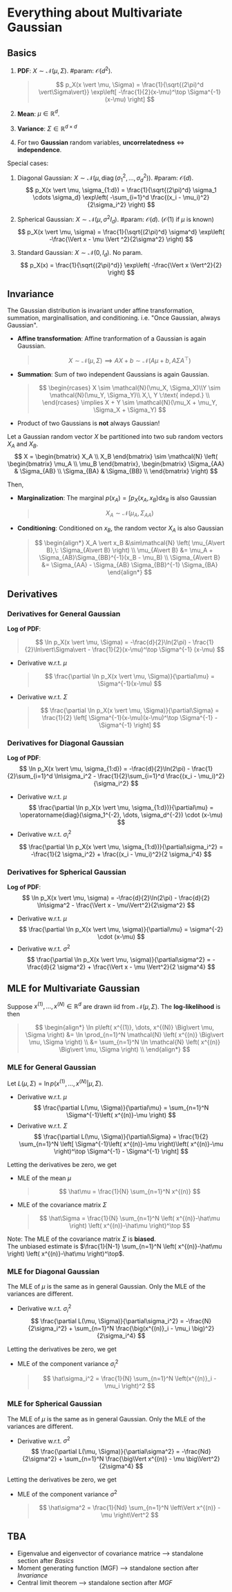 # Everything about Multivariate Gaussian

## Basics

1. **PDF**: $X\sim\mathcal{N}(\mu, \Sigma)$. #param: $\mathcal{O}(d^2)$.

    > $$
    > p_X(x \vert \mu, \Sigma) =
    > \frac{1}{\sqrt{(2\pi)^d \vert\Sigma\vert}}
    > \exp\left[
    >   -\frac{1}{2}(x-\mu)^\top \Sigma^{-1} (x-\mu)
    > \right]
    > $$
1. **Mean**: $\mu\in\mathbb{R}^{d}$.
1. **Variance**: $\Sigma\in\mathbb{R}^{d\times d}$​
1. For two **Gaussian** random variables, **uncorrelatedness** $\iff$ **independence**.

Special cases:

1. Diagonal Gaussian: $X\sim\mathcal{N}(\mu, \operatorname{diag}(\sigma_1^2, \dots, \sigma_d^2))$. #param: $\mathcal{O}(d)$.
    $$
    p_X(x \vert \mu, \sigma_{1:d}) =
    \frac{1}{\sqrt{(2\pi)^d} \sigma_1 \cdots \sigma_d}
    \exp\left(
      -\sum_{i=1}^d \frac{(x_i - \mu_i)^2}{2\sigma_i^2}
    \right)
    $$

1. Spherical Gaussian: $X\sim\mathcal{N}(\mu, \sigma^2 I_d)$. #param: $\mathcal{O}(d)$. ($\mathcal{O}(1)$ if $\mu$ is known)
    $$
    p_X(x \vert \mu, \sigma) =
    \frac{1}{\sqrt{(2\pi)^d} \sigma^d}
    \exp\left(
      -\frac{\Vert x - \mu \Vert ^2}{2\sigma^2}
    \right)
    $$
1. Standard Gaussian: $X\sim\mathcal{N}(0, I_d)$. No param.
    $$
    p_X(x) =
    \frac{1}{\sqrt{(2\pi)^d}}
    \exp\left(
      -\frac{\Vert x \Vert^2}{2}
    \right)
    $$

## Invariance

The Gaussian distribution is invariant under affine transformation, summation, marginallisation, and conditioning. i.e. "Once Gaussian, always Gaussian".

* **Affine transformation**: Affine tranformation of a Gaussian is again Gaussian.
    > $$
    > X \sim \mathcal{N}(\mu, \Sigma)
    > \implies AX+b \sim \mathcal{N}(A\mu + b, A\Sigma A^\top)
    > $$
* **Summation**: Sum of two independent Gaussians is again Gaussian.
    > $$
    > \begin{rcases}
    >   X \sim \mathcal{N}(\mu_X, \Sigma_X)\\Y \sim \mathcal{N}(\mu_Y, \Sigma_Y)\\
    >   X,\, Y \:\text{ indepd.} \\
    > \end{rcases}
    > \implies X + Y \sim \mathcal{N}(\mu_X + \mu_Y, \Sigma_X + \Sigma_Y)
    > $$
* Product of two Gaussians is **not** always Gaussian!

Let a Gaussian random vector $X$ be partitioned into two sub random vectors $X_A$ and $X_B$.
$$
X = \begin{bmatrix} X_A \\ X_B \end{bmatrix}
\sim \mathcal{N}
\left( 
\begin{bmatrix}
	\mu_A \\ 
	\mu_B 
\end{bmatrix}, 
\begin{bmatrix}
  \Sigma_{AA} & \Sigma_{AB} \\ 
  \Sigma_{BA} & \Sigma_{BB} \\ 
\end{bmatrix}
\right)
$$

Then,

* **Marginalization**: The marginal $p(x_A) = \int p_X(x_A, x_B) \mathrm d x_B$ is also Gaussian
    > $$
    > X_A \sim \mathcal{N}(\mu_A, \Sigma_{AA})
    > $$
    
* **Conditioning**: Conditioned on $x_B$, the random vector $X_A$ is also Gaussian
    > $$
    > \begin{align*}
    > X_A \vert x_B &\sim\mathcal{N} \left( \mu_{A\vert B},\: \Sigma_{A\vert B} \right) \\
    > \mu_{A\vert B} &= \mu_A + \Sigma_{AB}\Sigma_{BB}^{-1}(x_B - \mu_B) \\
    > \Sigma_{A\vert B} &= \Sigma_{AA} - \Sigma_{AB} \Sigma_{BB}^{-1} \Sigma_{BA}
    > \end{align*}
    > $$

## Derivatives

### Derivatives for General Gaussian

**Log of PDF**:

> $$
> \ln p_X(x \vert \mu, \Sigma) = -\frac{d}{2}\ln(2\pi) - \frac{1}{2}\ln\vert\Sigma\vert -  \frac{1}{2}(x-\mu)^\top \Sigma^{-1} (x-\mu)
> $$

* Derivative w.r.t. $\mu$
    > $$
    > \frac{\partial \ln p_X(x \vert \mu, \Sigma)}{\partial\mu} = \Sigma^{-1}(x-\mu)
    > $$
* Derivative w.r.t. $\Sigma$
    > $$
    > \frac{\partial \ln p_X(x \vert \mu, \Sigma)}{\partial\Sigma} =
    > \frac{1}{2} \left[
    >   \Sigma^{-1}(x-\mu)(x-\mu)^\top \Sigma^{-1} - \Sigma^{-1}
    > \right]
    > $$

### Derivatives for Diagonal Gaussian

**Log of PDF**:
$$
\ln p_X(x \vert \mu, \sigma_{1:d}) = -\frac{d}{2}\ln(2\pi) - \frac{1}{2}\sum_{i=1}^d \ln\sigma_i^2 - \frac{1}{2}\sum_{i=1}^d \frac{(x_i - \mu_i)^2}{\sigma_i^2}
$$

* Derivative w.r.t. $\mu$
    $$
    \frac{\partial \ln p_X(x \vert \mu, \sigma_{1:d})}{\partial\mu} =
    \operatorname{diag}(\sigma_1^{-2}, \dots, \sigma_d^{-2}) \cdot
    (x-\mu)
    $$
* Derivative w.r.t. $\sigma_i^2$
    $$
    \frac{\partial \ln p_X(x \vert \mu, \sigma_{1:d})}{\partial\sigma_i^2} =
    -\frac{1}{2 \sigma_i^2} + \frac{(x_i - \mu_i)^2}{2 \sigma_i^4}
    $$

### Derivatives for Spherical Gaussian

**Log of PDF**:
$$
\ln p_X(x \vert \mu, \sigma) =
  -\frac{d}{2}\ln(2\pi) - \frac{d}{2} \ln\sigma^2 - \frac{\Vert x - \mu\Vert^2}{2\sigma^2}
$$

* Derivative w.r.t. $\mu$
    $$
    \frac{\partial \ln p_X(x \vert \mu, \sigma)}{\partial\mu} = \sigma^{-2} \cdot
    (x-\mu)
    $$
* Derivative w.r.t. $\sigma^2$
    $$
    \frac{\partial \ln p_X(x \vert \mu, \sigma)}{\partial\sigma^2} =
    -\frac{d}{2 \sigma^2} + \frac{\Vert x - \mu \Vert^2}{2 \sigma^4}
    $$

## MLE for Multivariate Gaussian

Suppose $x^{(1)}, \dots, x^{(N)} \in\mathbb{R}^d$ are drawn iid from $\mathcal{N}(\mu, \Sigma)$. The **log-likelihood** is then

> $$
> \begin{align*}
> \ln p\left( x^{(1)}, \dots, x^{(N)} \Big\vert  \mu, \Sigma \right)
> &= \ln \prod_{n=1}^N \mathcal{N} \left( x^{(n)} \Big\vert  \mu, \Sigma \right) \\
> &= \sum_{n=1}^N \ln \mathcal{N} \left( x^{(n)} \Big\vert  \mu, \Sigma \right) \\
> \end{align*}
> $$

### MLE for General Gaussian

Let $L(\mu, \Sigma) = \ln p\left( x^{(1)}, \dots, x^{(N)} \Big\vert  \mu, \Sigma \right)$.

* Derivative w.r.t. $\mu$
    $$
    \frac{\partial L(\mu, \Sigma)}{\partial\mu} = \sum_{n=1}^N \Sigma^{-1}\left( x^{(n)}-\mu \right)
    $$
* Derivative w.r.t. $\Sigma$
    $$
    \frac{\partial L(\mu, \Sigma)}{\partial\Sigma} =
     \frac{1}{2} \sum_{n=1}^N \left[
      \Sigma^{-1}\left( x^{(n)}-\mu \right)\left( x^{(n)}-\mu \right)^\top \Sigma^{-1} - \Sigma^{-1}
    \right]
    $$

Letting the derivatives be zero, we get

* MLE of the mean $\mu$
    > $$
    > \hat\mu = \frac{1}{N} \sum_{n=1}^N x^{(n)}
    > $$
* MLE of the covariance matrix $\Sigma$
    > $$
    > \hat\Sigma = \frac{1}{N} \sum_{n=1}^N \left( x^{(n)}-\hat\mu \right) \left( x^{(n)}-\hat\mu \right)^\top
    > $$

Note: The MLE of the covariance matrix $\Sigma$ is **biased**.  
The unbiased estimate is $\frac{1}{N-1} \sum_{n=1}^N \left( x^{(n)}-\hat\mu \right) \left( x^{(n)}-\hat\mu \right)^\top$.

### MLE for Diagonal Gaussian

The MLE of $\mu$ is the same as in general Gaussian. Only the MLE of the variances are different.

* Derivative w.r.t. $\sigma_i^2$
    $$
    \frac{\partial L(\mu, \Sigma)}{\partial\sigma_i^2} =
      -\frac{N}{2\sigma_i^2} + \sum_{n=1}^N \frac{\big(x^{(n)}_i - \mu_i \big)^2}{2\sigma_i^4}
    $$

Letting the derivatives be zero, we get

* MLE of the component variance $\sigma_i^2$
    > $$
    > \hat\sigma_i^2 = \frac{1}{N} \sum_{n=1}^N \left(x^{(n)}_i - \mu_i \right)^2
    > $$

### MLE for Spherical Gaussian

The MLE of $\mu$ is the same as in general Gaussian. Only the MLE of the variances are different.

* Derivative w.r.t. $\sigma^2$
    $$
    \frac{\partial L(\mu, \Sigma)}{\partial\sigma^2} =
      -\frac{Nd}{2\sigma^2} + \sum_{n=1}^N \frac{\big\Vert x^{(n)} - \mu \big\Vert^2}{2\sigma^4}
    $$

Letting the derivatives be zero, we get

* MLE of the component variance $\sigma^2$
    > $$
    > \hat\sigma^2 = \frac{1}{Nd} \sum_{n=1}^N \left\Vert x^{(n)} - \mu \right\Vert^2
    > $$

## TBA

* Eigenvalue and eigenvector of covariance matrice --> standalone section after *Basics*
* Moment generating function (MGF) --> standalone section after *Invariance*
* Central limit theorem --> standalone section after *MGF*
